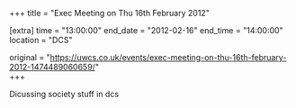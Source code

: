 +++
title = "Exec Meeting on Thu 16th February 2012"

[extra]
time = "13:00:00"
end_date = "2012-02-16"
end_time = "14:00:00"
location = "DCS"

original = "https://uwcs.co.uk/events/exec-meeting-on-thu-16th-february-2012-1474489060659/"    
+++

Dicussing society stuff in dcs

